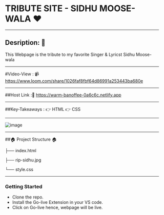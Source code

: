# TRIBUTE SITE - SIDHU MOOSE-WALA ❤️

------------


## Desription: 🤘

This Webpage is the tribute to my favorite Singer & Lyricst Sidhu Moose-wala

------------


#Video-View : 📹
https://www.loom.com/share/1026faf8fbf64d86991a253443ba680e

------------


##Host Link :🔗
https://warm-banoffee-0a6c6c.netlify.app

------------


##Key-Takeaways :
👉 HTML
👉 CSS

------------


  ![image](https://user-images.githubusercontent.com/102636327/177285332-1fb2cdf0-ade6-4d85-aae2-54aa0ac33cac.png)

------------


  ##🏠 Project Structure 🏠
  
├── index.html

├── rip-sidhu.jpg

└── style.css

------------

### Getting Started
- Clone the repo.
- Install the Go-live Extension in your VS code.
- Click on Go-live
hence, webpage will be live.
